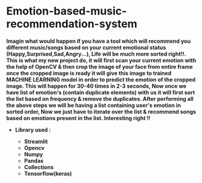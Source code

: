 # Emotion-based-music-recommendation-system
<h4>
Imagin what would happen if you have a tool which will recommend you different music/songs based on your current emotional status (Happy,Surprised,Sad,Angry...), Life will be much more sorted right!!. This is what my new project do, it will first scan your current emotion with the help of OpenCV & then crop the image of your face from entire frame once the cropped image is ready it will give this image to trained MACHINE LEARNING model in order to predict the emotion of the cropped image. This will happen for 30-40 times in 2-3 seconds, Now once we have list of emotion's (contain duplicate elements) with us it will first sort the list based on frequency & remove the duplicates. After performing all the above steps we will be having a list containing user's emotion in sorted order, Now we just have to iterate over the list & recommend songs based on emotions present in the list. Interesting right !!
  <t> </t>
<ul>
  <li>Library used :</li>
  <ul>
    <li>Streamlit</li>
    <li>Opencv</li>
    <li>Numpy</li>
    <li>Pandas</li>
    <li>Collections</li>
    <li>Tensorflow(keras)</li>
  <ul>
</ul>
</h4>

